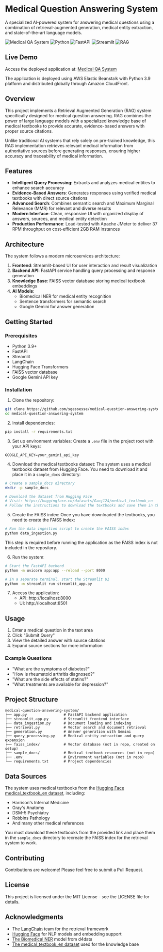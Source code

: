 # Medical Question Answering System

A specialized AI-powered system for answering medical questions using a combination of retrieval-augmented generation, medical entity extraction, and state-of-the-art language models.

![Medical QA System](https://img.shields.io/badge/Medical%20QA-System-blue)
![Python](https://img.shields.io/badge/Python-3.9+-green)
![FastAPI](https://img.shields.io/badge/FastAPI-Latest-teal)
![Streamlit](https://img.shields.io/badge/Streamlit-UI-red)
![RAG](https://img.shields.io/badge/RAG-Implementation-purple)

## Live Demo
Access the deployed application at: [Medical QA System](https://d25x3qpabf1br0.cloudfront.net/)

The application is deployed using AWS Elastic Beanstalk with Python 3.9 platform and distributed globally through Amazon CloudFront.

## Overview

This project implements a Retrieval Augmented Generation (RAG) system specifically designed for medical question answering. RAG combines the power of large language models with a specialized knowledge base of medical textbooks to provide accurate, evidence-based answers with proper source citations.

Unlike traditional AI systems that rely solely on pre-trained knowledge, this RAG implementation retrieves relevant medical information from authoritative sources before generating responses, ensuring higher accuracy and traceability of medical information.

## Features

- **Intelligent Query Processing**: Extracts and analyzes medical entities to enhance search accuracy
- **Evidence-Based Answers**: Generates responses using verified medical textbooks with direct source citations
- **Advanced Search**: Combines semantic search and Maximum Marginal Relevance (MMR) for relevant and diverse results
- **Modern Interface**: Clean, responsive UI with organized display of answers, sources, and medical entity detection
- **Production Performance**: Load-tested with Apache JMeter to deliver 37 RPM throughput on cost-efficient 2GB RAM instances

## Architecture

The system follows a modern microservices architecture:

1. **Frontend**: Streamlit-based UI for user interaction and result visualization
2. **Backend API**: FastAPI service handling query processing and response generation
3. **Knowledge Base**: FAISS vector database storing medical textbook embeddings
4. **AI Models**: 
   - Biomedical NER for medical entity recognition
   - Sentence transformers for semantic search
   - Google Gemini for answer generation

## Getting Started

### Prerequisites

- Python 3.9+
- FastAPI
- Streamlit
- LangChain
- Hugging Face Transformers
- FAISS vector database
- Google Gemini API key

### Installation

1. Clone the repository:
```bash
git clone https://github.com/sgessesse/medical-question-answering-system.git
cd medical-question-answering-system
```

2. Install dependencies:
```bash
pip install -r requirements.txt
```

3. Set up environment variables:
Create a `.env` file in the project root with your API keys:
```
GOOGLE_API_KEY=your_gemini_api_key
```

4. Download the medical textbooks dataset:
The system uses a medical textbooks dataset from Hugging Face. You need to download it and place it in a `sample_docs` directory:
```bash
# Create a sample_docs directory
mkdir -p sample_docs

# Download the dataset from Hugging Face
# Visit: https://huggingface.co/datasets/Gaoj124/medical_textbook_en
# Follow the instructions to download the textbooks and save them in the sample_docs folder
```

5. Create the FAISS index:
Once you have downloaded the textbooks, you need to create the FAISS index:
```bash
# Run the data ingestion script to create the FAISS index
python data_ingestion.py
```
This step is required before running the application as the FAISS index is not included in the repository.

6. Run the system:
```bash
# Start the FastAPI backend
python -m uvicorn app:app --reload --port 8000

# In a separate terminal, start the Streamlit UI
python -m streamlit run streamlit_app.py
```

7. Access the application:
   - API: http://localhost:8000
   - UI: http://localhost:8501

## Usage

1. Enter a medical question in the text area
2. Click "Submit Query"
3. View the detailed answer with source citations
4. Expand source sections for more information

### Example Questions

- "What are the symptoms of diabetes?"
- "How is rheumatoid arthritis diagnosed?"
- "What are the side effects of statins?"
- "What treatments are available for depression?"

## Project Structure

```
medical-question-answering-system/
├── app.py                 # FastAPI backend application
├── streamlit_app.py       # Streamlit frontend interface
├── data_ingestion.py      # Document loading and indexing
├── retrieval.py           # Vector search and document retrieval
├── generation.py          # Answer generation with Gemini
├── query_processing.py    # Medical entity extraction and query expansion
├── faiss_index/           # Vector database (not in repo, created on setup)
├── sample_docs/           # Medical textbook resources (not in repo)
├── .env                   # Environment variables (not in repo)
└── requirements.txt       # Project dependencies
```

## Data Sources

The system uses medical textbooks from the [Hugging Face medical_textbook_en dataset](https://huggingface.co/datasets/Gaoj124/medical_textbook_en), including:
- Harrison's Internal Medicine
- Gray's Anatomy
- DSM-5 Psychiatry
- Robbins Pathology
- And many other medical references

You must download these textbooks from the provided link and place them in the `sample_docs` directory to recreate the FAISS index for the retrieval system to work.

## Contributing

Contributions are welcome! Please feel free to submit a Pull Request.

## License

This project is licensed under the MIT License - see the LICENSE file for details.

## Acknowledgments

- The [LangChain](https://github.com/hwchase17/langchain) team for the retrieval framework
- [Hugging Face](https://huggingface.co/) for NLP models and embedding support
- [The Biomedical NER](https://huggingface.co/d4data/biomedical-ner-all) model from d4data
- [The medical_textbook_en dataset](https://huggingface.co/datasets/Gaoj124/medical_textbook_en) used for the knowledge base